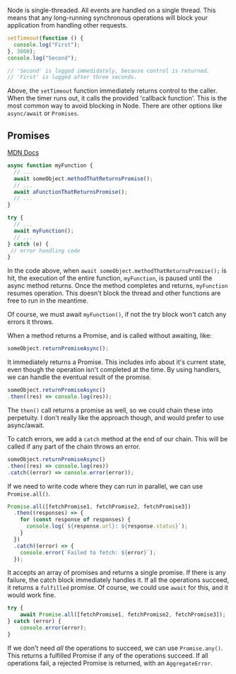 Node is single-threaded. All events are handled on a single thread. This means that any long-running synchronous operations will block your application from handling other requests.
```js
setTimeout(function () {
  console.log("First");
}, 3000);
console.log("Second");

// 'Second' is logged immedidately, because control is returned.
// 'First' is logged after three seconds.
```
Above, the `setTimeout` function immediately returns control to the caller. When the timer runs out, it calls the provided 'callback function'. This is the most common way to avoid blocking in Node. There are other options like `async/await` or `Promises`.
## Promises
[MDN Docs](https://developer.mozilla.org/en-US/docs/Learn/JavaScript/Asynchronous/Promises)
```js
async function myFunction {
  // ...
  await someObject.methodThatReturnsPromise();
  // ...
  await aFunctionThatReturnsPromise();
  // ...
}

try {
  // ...
  await myFunction();
  // ...
} catch (e) {
 // error handling code
}
```

In the code above, when `await someObject.methodThatReturnsPromise();` is hit, the execution of the entire function, `myFunction`, is paused until the async method returns. Once the method completes and returns, `myFunction` resumes operation.
This doesn't block the thread and other functions are free to run in the meantime.

Of course, we must await `myFunction()`, if not the try block won't catch any errors it throws.

When a method returns a Promise, and is called without awaiting, like:
```js
someObject.returnPromiseAsync();
```
It immediately returns a Promise. This includes info about it's current state, even though the operation isn't completed at the time. 
By using handlers, we can handle the eventual result of the promise.
```js
someObject.returnPromiseAsync()
.then((res) => console.log(res));
```

The `then()` call returns a promise as well, so we could chain these into perpetuity. I don't really like the approach though, and would prefer to use async/await.

To catch errors, we add a `catch` method at the end of our chain. This will be called if any part of the chain throws an error.
```js
someObject.returnPromiseAsync()
.then((res) => console.log(res))
.catch((error) => console.error(error));
```

If we need to write code where they can run in parallel, we can use `Promise.all()`.
```js
Promise.all([fetchPromise1, fetchPromise2, fetchPromise3])
  .then((responses) => {
    for (const response of responses) {
      console.log(`${response.url}: ${response.status}`);
    }
  })
  .catch((error) => {
    console.error(`Failed to fetch: ${error}`);
  });
```
It accepts an array of promises and returns a single promise. If there is any failure, the catch block immediately handles it. If all the operations succeed, it returns a `fulfilled` promise.
Of course, we could use `await` for this, and it would work fine.
```js
try {
	await Promise.all([fetchPromise1, fetchPromise2, fetchPromise3]);
} catch (error) {
	console.error(error);
}
```

If we don't need *all* the operations to succeed, we can use `Promise.any()`. This returns a fulfilled Promise if any of the operations succeed. If all operations fail, a rejected Promise is returned, with an `AggregateError`.
